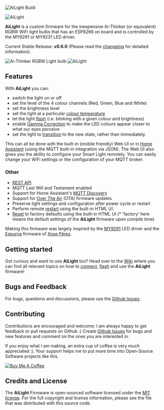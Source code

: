 ![AiLight Build](https://github.com/stelgenhof/AiLight/workflows/AiLight%20Build/badge.svg?branch=develop)

![AiLight](https://raw.githubusercontent.com/wiki/stelgenhof/AiLight/images/ailight_logo.png)

**AiLight** is a custom firmware for the inexpensive Ai-Thinker (or equivalent) RGBW WiFi light bulbs that has an ESP8266 on board and is controlled by the MY9291 or MY9231 LED driver.

Current Stable Release: **v0.6.0** (Please read the [changelog](https://github.com/stelgenhof/AiLight/blob/master/CHANGELOG.md) for detailed information).

![Ai-Thinker RGBW Light bulb](https://github.com/stelgenhof/AiLight/wiki/images/aithinker_light.png)
![AiLight](https://www.sachatelgenhof.nl/user/pages/02.blog/ailight/screen_combo_m.png)

## Features

With **AiLight** you can:

- switch the light on or off
- set the level of the 4 colour channels (Red, Green, Blue and White)
- set the brightness level
- set the light at a particular [colour temperature](https://github.com/stelgenhof/AiLight/wiki/Colour-Temperature)
- let the light [flash](https://github.com/stelgenhof/AiLight/wiki/Flashing-the-Light) (i.e. blinking with a given colour and brightness)
- enable [Gamma Correction](https://github.com/stelgenhof/AiLight/wiki/Gamma-Correction) to make the LED colours appear closer to what our eyes perceive
- set the light to [transition](https://github.com/stelgenhof/AiLight/wiki/Transition) to the new state, rather than immediately.

This can all be done with the built-in (mobile friendly) Web UI or in [Home Assistant](https://home-assistant.io
) (using the MQTT built-in integration via JSON). The Web UI also gives you the ability to configure your Smart Light remotely. You can easily change your WiFi settings or the configuration of your MQTT broker.

### Other
- [REST API](https://github.com/stelgenhof/AiLight/wiki/REST-API)
- MQTT Last Will and Testament enabled
- Support for Home Assistant's [MQTT Discovery](https://github.com/stelgenhof/AiLight/wiki/Home-Assistant-MQTT-Discovery)
- Support for [Over The Air](https://github.com/stelgenhof/AiLight/wiki/OTA-Updates) (OTA) firmware updates
- Preserve light settings and configuration after power cycle or restart
- Perform remote [restart](https://github.com/stelgenhof/AiLight/wiki/Restart-%26-Reset) using the built-in HTML UI.
- [Reset](https://github.com/stelgenhof/AiLight/wiki/Restart-%26-Reset) to factory defaults using the built-in HTML UI (* 'factory' here means the default settings of the **AiLight** firmware upon compile time)


Making this firmware was largely inspired by the [MY9291](https://github.com/xoseperez/my9291) LED driver and the [Espurna](https://github.com/xoseperez/espurna) firmware of [Xose Pérez](https://github.com/xoseperez).

## Getting started
Got curious and want to use **AiLight** too? Head over to the [Wiki](https://github.com/stelgenhof/AiLight/wiki) where you can find all relevant topics on how to [connect](https://github.com/stelgenhof/AiLight/wiki/Connection), [flash](https://github.com/stelgenhof/AiLight/wiki/Flashing-the-Firmware) and use the **AiLight** firmware!


## Bugs and Feedback
For bugs, questions and discussions, please use the [Github Issues](https://github.com/stelgenhof/AiLight/issues).

## Contributing

Contributions are encouraged and welcome; I am always happy to get feedback or pull requests on Github :) Create [Github Issues](https://github.com/stelgenhof/AiLight/issues) for bugs and new features and comment on the ones you are interested in.

If you enjoy what I am making, an extra cup of coffee is very much appreciated :). Your support helps me to put more time into Open-Source Software projects like this.

<a href="https://www.buymeacoffee.com/sachatelgenhof" target="_blank"><img src="https://www.buymeacoffee.com/assets/img/custom_images/orange_img.png" alt="Buy Me A Coffee" style="height: auto !important;width: auto !important;" ></a>

## Credits and License

The **AiLight** Firmware is open-sourced software licensed under the [MIT license](http://opensource.org/licenses/MIT). For the full copyright and license information, please see the <license> file that was distributed with this source code.</license>

